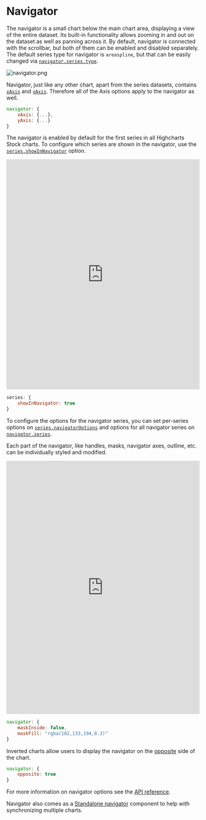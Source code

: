 Navigator
================

The navigator is a small chart below the main chart area, displaying a view of the entire dataset. Its built-in functionality allows zooming in and out on the dataset as well as panning across it. By default, navigator is connected with the scrollbar, but both of them can be enabled and disabled separately. The default series type for navigator is `areaspline`, but that can be easily changed via [`navigator.series.type`](https://api.highcharts.com/highstock/navigator.series.type).

![navigator.png](navigator.png)

Navigator, just like any other chart, apart from the series datasets, contains [`xAxis`](https://api.highcharts.com/highstock/navigator.xAxis) and [`yAxis`](https://api.highcharts.com/highstock/navigator.yAxis). Therefore all of the Axis options apply to the navigator as well.
```js
navigator: {
    xAxis: {...},
    yAxis: {...}
}
```

The navigator is enabled by default for the first series in all Highcharts Stock charts. To configure which series are shown in the navigator, use the [`series.showInNavigator`](https://api.highcharts.com/highstock/plotOptions.series.showInNavigator) option.

<iframe style="width: 100%; height: 600px; border: none;" src=https://highcharts.github.io/highcharts-utils/samples/#gh/2bcd21fc46/sample/stock/interactive-docs/show-in-navigator allow="fullscreen"></iframe>

```js
series: {
    showInNavigator: true
}
```

To configure the options for the navigator series, you can set per-series options on [`series.navigatorOptions`](https://api.highcharts.com/highstock/plotOptions.series.navigatorOptions) and options for all navigator series on [`navigator.series`](https://api.highcharts.com/highstock/navigator.series).

Each part of the navigator, like handles, masks, navigator axes, outline, etc. can be individually styled and modified.

<iframe style="width: 100%; height: 660px; border: none;" src=https://highcharts.github.io/highcharts-utils/samples/#gh/2bcd21fc46/sample/stock/interactive-docs/navigator-styling allow="fullscreen"></iframe>

```js
navigator: {
    maskInside: false,
    maskFill: "rgba(102,133,194,0.3)"
}
```

Inverted charts allow users to display the navigator on the [opposite](https://api.highcharts.com/highstock/navigator.opposite) side of the chart.

```js
navigator: {
    opposite: true
}
```

For more information on navigator options see the [API reference](https://api.highcharts.com/highstock/navigator).

Navigator also comes as a [Standalone navigator](https://www.highcharts.com/docs/stock/standalone-navigator) component to help with synchronizing multiple charts.